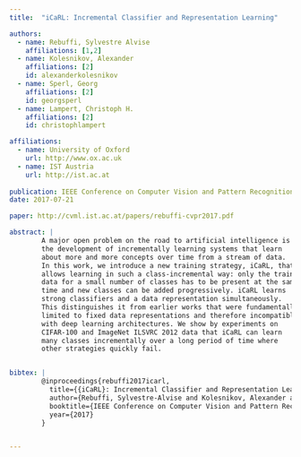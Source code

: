 ```yaml
---
title:  "iCaRL: Incremental Classifier and Representation Learning"

authors:
  - name: Rebuffi, Sylvestre Alvise
    affiliations: [1,2]
  - name: Kolesnikov, Alexander
    affiliations: [2]
    id: alexanderkolesnikov
  - name: Sperl, Georg
    affiliations: [2]
    id: georgsperl
  - name: Lampert, Christoph H.
    affiliations: [2]
    id: christophlampert

affiliations:
  - name: University of Oxford
    url: http://www.ox.ac.uk
  - name: IST Austria
    url: http://ist.ac.at
  
publication: IEEE Conference on Computer Vision and Pattern Recognition (CVPR 2017)
date: 2017-07-21

paper: http://cvml.ist.ac.at/papers/rebuffi-cvpr2017.pdf

abstract: |
        A major open problem on the road to artificial intelligence is 
        the development of incrementally learning systems that learn
        about more and more concepts over time from a stream of data. 
        In this work, we introduce a new training strategy, iCaRL, that 
        allows learning in such a class-incremental way: only the training 
        data for a small number of classes has to be present at the same 
        time and new classes can be added progressively. iCaRL learns 
        strong classifiers and a data representation simultaneously. 
        This distinguishes it from earlier works that were fundamentally 
        limited to fixed data representations and therefore incompatible 
        with deep learning architectures. We show by experiments on 
        CIFAR-100 and ImageNet ILSVRC 2012 data that iCaRL can learn 
        many classes incrementally over a long period of time where 
        other strategies quickly fail.


bibtex: |
        @inproceedings{rebuffi2017icarl,
          title={{iCaRL}: Incremental Classifier and Representation Learning},
          author={Rebuffi, Sylvestre-Alvise and Kolesnikov, Alexander and Sperl, Georg and Lampert, Christoph H.},
          booktitle={IEEE Conference on Computer Vision and Pattern Recognition (CVPR)},
          year={2017}
        }


---
```


